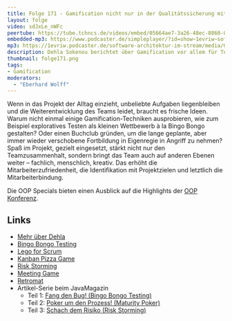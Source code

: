 ```yaml
---
title: Folge 171 - Gamification nicht nur in der Qualitätssicherung mit Dehla Sokenou (OOP Special)
layout: folge
video: sdJxLe_nWFc
peertube: https://tube.tchncs.de/videos/embed/05664ae7-3a26-48ec-8860-0540f419c0db
embedded-mp3: https://www.podcaster.de/simpleplayer/?id=show~1evriw~software-architektur-im-stream~pod-fd566c488845358d30b2fd1241&v=1688128545
mp3: https://1evriw.podcaster.de/software-architektur-im-stream/media/Gamification_nicht_nur_in_der_Qualitaetssicherung_mit_Dehla_Sokenou.mp3
description: Dehla Sokenou berichtet über Gamification vor allem für Testen
thumbnail: folge171.png
tags:
- Gamification
moderators:
  - "Eberhard Wolff"
---
```


Wenn in das Projekt der Alltag einzieht, unbeliebte Aufgaben
liegenbleiben und die Weiterentwicklung des Teams leidet, braucht es
frische Ideen. Warum nicht einmal einige Gamification-Techniken
ausprobieren, wie zum Beispiel exploratives Testen als kleinen
Wettbewerb à la Bingo Bongo gestalten? Oder einen Buchclub gründen, um
die lange geplante, aber immer wieder verschobene Fortbildung in
Eigenregie in Angriff zu nehmen? Spaß im Projekt, gezielt eingesetzt,
stärkt nicht nur den Teamzusammenhalt, sondern bringt das Team auch
auf anderen Ebenen weiter – fachlich, menschlich, kreativ. Das erhöht
die Mitarbeiterzufriedenheit, die Identifikation mit Projektzielen und
letztlich die Mitarbeiterbindung.


Die OOP Specials bieten einen Ausblick auf die Highlights der [OOP Konferenz](https://www.oop-konferenz.de/).

## Links

* [Mehr über Dehla](https://www.wps.de/wps/team/dr-ing-dehla-sokenou)
* [Bingo Bongo Testing](https://www.bingobongotesting.org/)
* [Lego for Scrum](https://www.agile42.com/en/agile-teams/scrum-lego-city )
* [Kanban Pizza Game](https://www.agile42.com/en/agile-teams/kanban-pizza-game)
* [Risk Storming](https://www.ministryoftesting.com/testsphere/riskstorming)
* [Meeting Game](https://www.neuenarrative.de/meeting-spiel)
* [Retromat](https://retromat.org/de/)
* Artikel-Serie beim JavaMagazin
  * Teil 1: [Fang den Bug! (Bingo Bongo Testing)](https://entwickler.de/agile/gamification-testen-software-qualitaetssicherung)
  * Teil 2: [Poker um den Prozess! (Maturity Poker)](https://entwickler.de/agile/gamification-qualitaetssicherung-prozessqualitaet)
  * Teil 3: [Schach dem Risiko (Risk Storming)](https://entwickler.de/agile/gamification-risiko-qualitaetssicherung)
